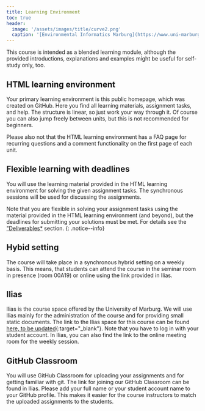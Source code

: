 ```yaml
---
title: Learning Environment
toc: true
header:
  image: '/assets/images/title/curve2.png'
  caption: '[Environmental Informatics Marburg](https://www.uni-marburg.de/en/fb19/disciplines/physisch/environmentalinformatics){:target="_blank"}'
---
```


This course is intended as a blended learning module, although the provided introductions, explanations and examples might be useful for self-study only, too.
<!--more-->

<!--
Our first course session will be virtual. Details on the virtual classroom and how to get there are provided on the front page and were send by email to all participants.
Subsequent sessions will be in a hybrid format, meaning that parts of the students may attend the sessions in person at the [Department of Environmental Informatics](https://www.uni-marburg.de/en/fb19/disciplines/physisch/environmentalinformatics){:target="_blank"} in Marburg.
-->


## HTML learning environment

Your primary learning environment is this public homepage, which was created on GitHub.
Here you find all learning materials, assignment tasks, and help.
The structure is linear, so just work your way through it. 
Of course you can also jump freely between units, but this is not recommended for beginners.

Please also not that the HTML learning environment has a FAQ page for recurring questions and a comment functionality on the first page of each unit.


## Flexible learning with deadlines

You will use the learning material provided in the HTML learning environment for solving the given assignment tasks.
The synchronous sessions will be used for discussing the assignments.

Note that you are flexible in solving your assignment tasks using the material provided in the HTML learning environment (and beyond), but the deadlines for submitting your solutions must be met.
For details see the ["Deliverables*](/moer-mpg-data-analysis/unit00/unit00-02_deliverables.html) section.
{: .notice--info}

<!--
## Virtual meeting room

We will use [Big Blue Button](https://www.uni-marburg.de/en/hrz/services/web-conferences/web-conferencing-with-bigbluebutton){:target="_blank"} as main virtual classroom for our synchronous (hybrid) sessions.
The link to our classroom can be found in Ilias.
-->


## Hybid setting

The course will take place in a synchronous hybrid setting on a weekly basis. 
This means, that students can attend the course in the seminar room in presence (room 00A19) or online using the link provided in Ilias.


## Ilias

Ilias is the course space offered by the University of Marburg. 
We will use Ilias mainly for the administration of the course and for providing small static documents.
The link to the Ilias space for this course can be found [here, to be updated](https://xxx){:target="_blank"}.
Note that you have to log in with your student account. 
In Ilias, you can also find the link to the online meeting room for the weekly session.



## GitHub Classroom

You will use GitHub Classroom for uploading your assignments and for getting familiar with git.
The link for joining our GitHub Classroom can be found in Ilias.
Please add your full name or your student account name to your GitHub profile.
This makes it easier for the course instructors to match the uploaded assignments to the students.





